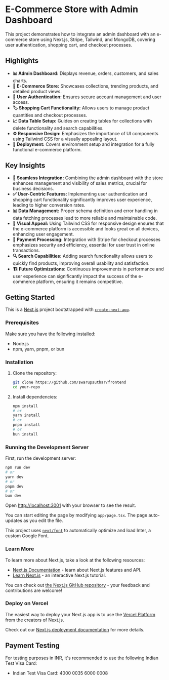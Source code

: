 # E-Commerce Store with Admin Dashboard

This project demonstrates how to integrate an admin dashboard with an e-commerce store using Next.js, Stripe, Tailwind, and MongoDB, covering user authentication, shopping cart, and checkout processes.

## Highlights

- **📊 Admin Dashboard:** Displays revenue, orders, customers, and sales charts.
- **🛒 E-Commerce Store:** Showcases collections, trending products, and detailed product views.
- **🔐 User Authentication:** Ensures secure account management and user access.
- **🏷️ Shopping Cart Functionality:** Allows users to manage product quantities and checkout processes.
- **📈 Data Table Setup:** Guides on creating tables for collections with delete functionality and search capabilities.
- **⚙️ Responsive Design:** Emphasizes the importance of UI components using Tailwind CSS for a visually appealing layout.
- **🚀 Deployment:** Covers environment setup and integration for a fully functional e-commerce platform.

## Key Insights

- **🔄 Seamless Integration:** Combining the admin dashboard with the store enhances management and visibility of sales metrics, crucial for business decisions.
- **✅ User-Centric Features:** Implementing user authentication and shopping cart functionality significantly improves user experience, leading to higher conversion rates.
- **📊 Data Management:** Proper schema definition and error handling in data fetching processes lead to more reliable and maintainable code.
- **🎨 Visual Appeal:** Using Tailwind CSS for responsive design ensures that the e-commerce platform is accessible and looks great on all devices, enhancing user engagement.
- **🔗 Payment Processing:** Integration with Stripe for checkout processes emphasizes security and efficiency, essential for user trust in online transactions.
- **🔍 Search Capabilities:** Adding search functionality allows users to quickly find products, improving overall usability and satisfaction.
- **🏗️ Future Optimizations:** Continuous improvements in performance and user experience can significantly impact the success of the e-commerce platform, ensuring it remains competitive.

## Getting Started

This is a [Next.js](https://nextjs.org/) project bootstrapped with [`create-next-app`](https://github.com/vercel/next.js/tree/canary/packages/create-next-app).

### Prerequisites

Make sure you have the following installed:
- Node.js
- npm, yarn, pnpm, or bun

### Installation

1. Clone the repository:
   ```bash
   git clone https://github.com/swarupsuthar/frontend
   cd your-repo
   ```

2. Install dependencies:
   ```bash
   npm install
   # or
   yarn install
   # or
   pnpm install
   # or
   bun install
   ```

### Running the Development Server

First, run the development server:

```bash
npm run dev
# or
yarn dev
# or
pnpm dev
# or
bun dev
```

Open [http://localhost:3001](http://localhost:3001) with your browser to see the result.

You can start editing the page by modifying `app/page.tsx`. The page auto-updates as you edit the file.

This project uses [`next/font`](https://nextjs.org/docs/basic-features/font-optimization) to automatically optimize and load Inter, a custom Google Font.

### Learn More

To learn more about Next.js, take a look at the following resources:
- [Next.js Documentation](https://nextjs.org/docs) - learn about Next.js features and API.
- [Learn Next.js](https://nextjs.org/learn) - an interactive Next.js tutorial.

You can check out [the Next.js GitHub repository](https://github.com/vercel/next.js/) - your feedback and contributions are welcome!

### Deploy on Vercel

The easiest way to deploy your Next.js app is to use the [Vercel Platform](https://vercel.com/new?utm_medium=default-template&filter=next.js&utm_source=create-next-app&utm_campaign=create-next-app-readme) from the creators of Next.js.

Check out our [Next.js deployment documentation](https://nextjs.org/docs/deployment) for more details.

## Payment Testing

For testing purposes in INR, it's recommended to use the following Indian Test Visa Card:

- Indian Test Visa Card: 4000 0035 6000 0008




